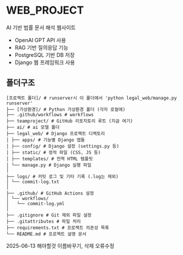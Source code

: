 # WEB_PROJECT

AI 기반 법률 문서 해석 웹사이트  
- OpenAI GPT API 사용  
- RAG 기반 질의응답 기능  
- PostgreSQL 기반 DB 저장  
- Django 웹 프레임워크 사용  

## 폴더구조
```
[프로젝트 폴더]/ # runserver시 이 폴더에서 'python legal_web/manage.py runserver'
├── [가상환경]/ # Python 가상환경 폴더 (각자 로컬에)
├── .github/workflows # workflows
├── teamproject/ # GitHub 리포지토리 루트 (지금 여기)
├── ai/ # ai 모델 폴더
├── legal_web/ # Django 프로젝트 디렉토리
│ ├── apps/ # 기능별 Django 앱들
│ ├── config/ # Django 설정 (settings.py 등)
│ ├── static/ # 정적 파일 (CSS, JS 등)
│ ├── templates/ # 전역 HTML 템플릿
│ └── manage.py # Django 실행 파일
│
├── logs/ # 커밋 로그 및 기타 기록 (.log는 제외)
│ └── commit-log.txt
│
├── .github/ # GitHub Actions 설정
│ └── workflows/
│   └── commit-log.yml
│
├── .gitignore # Git 제외 파일 설정
├── .gitattributes # 파일 처리
├── requirements.txt # 프로젝트 의존성 목록
└── README.md # 프로젝트 설명 문서
```

2025-06-13 해야할것
이름바꾸기, 삭제 오류수정
